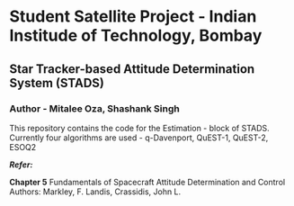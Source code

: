 # Student Satellite Project - Indian Institude of Technology, Bombay

## Star Tracker-based Attitude Determination System (STADS)

### Author - Mitalee Oza, Shashank Singh 

This repository contains the code for the Estimation - block of STADS.
Currently four algorithms are used - q-Davenport, QuEST-1, QuEST-2, ESOQ2

***Refer:***

**Chapter 5**
Fundamentals of Spacecraft Attitude Determination and Control
Authors: Markley, F. Landis, Crassidis, John L.

